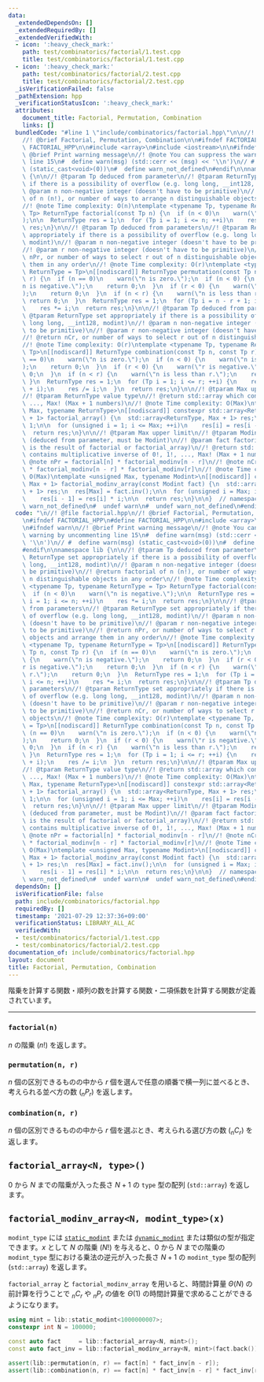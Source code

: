 ```yaml
---
data:
  _extendedDependsOn: []
  _extendedRequiredBy: []
  _extendedVerifiedWith:
  - icon: ':heavy_check_mark:'
    path: test/combinatorics/factorial/1.test.cpp
    title: test/combinatorics/factorial/1.test.cpp
  - icon: ':heavy_check_mark:'
    path: test/combinatorics/factorial/2.test.cpp
    title: test/combinatorics/factorial/2.test.cpp
  _isVerificationFailed: false
  _pathExtension: hpp
  _verificationStatusIcon: ':heavy_check_mark:'
  attributes:
    document_title: Factorial, Permutation, Combination
    links: []
  bundledCode: "#line 1 \"include/combinatorics/factorial.hpp\"\n\n//! @file factorial.hpp\n\
    //! @brief Factorial, Permutation, Combination\n\n#ifndef FACTORIAL_HPP\n#define\
    \ FACTORIAL_HPP\n\n#include <array>\n#include <iostream>\n\n#ifndef warn\n//!\
    \ @brief Print warning message\n//! @note You can suppress the warning by uncommenting\
    \ line 15\n#  define warn(msg) (std::cerr << (msg) << '\\n')\n// #  define warn(msg)\
    \ (static_cast<void>(0))\n#  define warn_not_defined\n#endif\n\nnamespace lib\
    \ {\n\n//! @tparam Tp deduced from parameter\n//! @tparam ReturnType set appropriately\
    \ if there is a possibility of overflow (e.g. long long, __int128, modint)\n//!\
    \ @param n non-negative integer (doesn't have to be primitive)\n//! @return factorial\
    \ of n (n!), or number of ways to arrange n distinguishable objects in any order\n\
    //! @note Time complexity: O(n)\ntemplate <typename Tp, typename ReturnType =\
    \ Tp> ReturnType factorial(const Tp n) {\n  if (n < 0)\n    warn(\"n is negative.\"\
    );\n\n  ReturnType res = 1;\n  for (Tp i = 1; i <= n; ++i)\n    res *= i;\n  return\
    \ res;\n}\n\n//! @tparam Tp deduced from parameters\n//! @tparam ReturnType set\
    \ appropriately if there is a possibility of overflow (e.g. long long, __int128,\
    \ modint)\n//! @param n non-negative integer (doesn't have to be primitive)\n\
    //! @param r non-negative integer (doesn't have to be primitive)\n//! @return\
    \ nPr, or number of ways to select r out of n distinguishable objects and arrange\
    \ them in any order\n//! @note Time complexity: O(r)\ntemplate <typename Tp, typename\
    \ ReturnType = Tp>\n[[nodiscard]] ReturnType permutation(const Tp n, const Tp\
    \ r) {\n  if (n == 0)\n    warn(\"n is zero.\");\n  if (n < 0) {\n    warn(\"\
    n is negative.\");\n    return 0;\n  }\n  if (r < 0) {\n    warn(\"r is negative.\"\
    );\n    return 0;\n  }\n  if (n < r) {\n    warn(\"n is less than r.\");\n   \
    \ return 0;\n  }\n  ReturnType res = 1;\n  for (Tp i = n - r + 1; i <= n; ++i)\n\
    \    res *= i;\n  return res;\n}\n\n//! @tparam Tp deduced from parameters\n//!\
    \ @tparam ReturnType set appropriately if there is a possibility of overflow (e.g.\
    \ long long, __int128, modint)\n//! @param n non-negative integer (doesn't have\
    \ to be primitive)\n//! @param r non-negative integer (doesn't have to be primitive)\n\
    //! @return nCr, or number of ways to select r out of n distinguishable objects\n\
    //! @note Time complexity: O(r)\ntemplate <typename Tp, typename ReturnType =\
    \ Tp>\n[[nodiscard]] ReturnType combination(const Tp n, const Tp r) {\n  if (n\
    \ == 0)\n    warn(\"n is zero.\");\n  if (n < 0) {\n    warn(\"n is negative.\"\
    );\n    return 0;\n  }\n  if (r < 0) {\n    warn(\"r is negative.\");\n    return\
    \ 0;\n  }\n  if (n < r) {\n    warn(\"n is less than r.\");\n    return 0;\n \
    \ }\n  ReturnType res = 1;\n  for (Tp i = 1; i <= r; ++i) {\n    res *= (n - r\
    \ + i);\n    res /= i;\n  }\n  return res;\n}\n\n//! @tparam Max upper limit\n\
    //! @tparam ReturnType value type\n//! @return std::array which contains 0!, 1!,\
    \ ..., Max! (Max + 1 numbers)\n//! @note Time complexity: O(Max)\ntemplate <unsigned\
    \ Max, typename ReturnType>\n[[nodiscard]] constexpr std::array<ReturnType, Max\
    \ + 1> factorial_array() {\n  std::array<ReturnType, Max + 1> res;\n  res[0] =\
    \ 1;\n\n  for (unsigned i = 1; i <= Max; ++i)\n    res[i] = res[i - 1] * i;\n\n\
    \  return res;\n}\n\n//! @tparam Max upper limit\n//! @tparam Modint value type\
    \ (deduced from parameter, must be Modint)\n//! @param fact factorial of Max (which\
    \ is the result of factorial or factorial_array)\n//! @return std::array which\
    \ contains multiplicative inverse of 0!, 1!, ..., Max! (Max + 1 numbers)\n//!\
    \ @note nPr = factorial[n] * factorial_modinv[n - r]\n//! @note nCr = factorial[n]\
    \ * factorial_modinv[n - r] * factorial_modinv[r]\n//! @note Time complexity:\
    \ O(Max)\ntemplate <unsigned Max, typename Modint>\n[[nodiscard]] constexpr std::array<Modint,\
    \ Max + 1> factorial_modinv_array(const Modint fact) {\n  std::array<Modint, Max\
    \ + 1> res;\n  res[Max] = fact.inv();\n\n  for (unsigned i = Max; i > 0; --i)\n\
    \    res[i - 1] = res[i] * i;\n\n  return res;\n}\n\n}  // namespace lib\n\n#ifdef\
    \ warn_not_defined\n#  undef warn\n#  undef warn_not_defined\n#endif\n\n#endif\n"
  code: "\n//! @file factorial.hpp\n//! @brief Factorial, Permutation, Combination\n\
    \n#ifndef FACTORIAL_HPP\n#define FACTORIAL_HPP\n\n#include <array>\n#include <iostream>\n\
    \n#ifndef warn\n//! @brief Print warning message\n//! @note You can suppress the\
    \ warning by uncommenting line 15\n#  define warn(msg) (std::cerr << (msg) <<\
    \ '\\n')\n// #  define warn(msg) (static_cast<void>(0))\n#  define warn_not_defined\n\
    #endif\n\nnamespace lib {\n\n//! @tparam Tp deduced from parameter\n//! @tparam\
    \ ReturnType set appropriately if there is a possibility of overflow (e.g. long\
    \ long, __int128, modint)\n//! @param n non-negative integer (doesn't have to\
    \ be primitive)\n//! @return factorial of n (n!), or number of ways to arrange\
    \ n distinguishable objects in any order\n//! @note Time complexity: O(n)\ntemplate\
    \ <typename Tp, typename ReturnType = Tp> ReturnType factorial(const Tp n) {\n\
    \  if (n < 0)\n    warn(\"n is negative.\");\n\n  ReturnType res = 1;\n  for (Tp\
    \ i = 1; i <= n; ++i)\n    res *= i;\n  return res;\n}\n\n//! @tparam Tp deduced\
    \ from parameters\n//! @tparam ReturnType set appropriately if there is a possibility\
    \ of overflow (e.g. long long, __int128, modint)\n//! @param n non-negative integer\
    \ (doesn't have to be primitive)\n//! @param r non-negative integer (doesn't have\
    \ to be primitive)\n//! @return nPr, or number of ways to select r out of n distinguishable\
    \ objects and arrange them in any order\n//! @note Time complexity: O(r)\ntemplate\
    \ <typename Tp, typename ReturnType = Tp>\n[[nodiscard]] ReturnType permutation(const\
    \ Tp n, const Tp r) {\n  if (n == 0)\n    warn(\"n is zero.\");\n  if (n < 0)\
    \ {\n    warn(\"n is negative.\");\n    return 0;\n  }\n  if (r < 0) {\n    warn(\"\
    r is negative.\");\n    return 0;\n  }\n  if (n < r) {\n    warn(\"n is less than\
    \ r.\");\n    return 0;\n  }\n  ReturnType res = 1;\n  for (Tp i = n - r + 1;\
    \ i <= n; ++i)\n    res *= i;\n  return res;\n}\n\n//! @tparam Tp deduced from\
    \ parameters\n//! @tparam ReturnType set appropriately if there is a possibility\
    \ of overflow (e.g. long long, __int128, modint)\n//! @param n non-negative integer\
    \ (doesn't have to be primitive)\n//! @param r non-negative integer (doesn't have\
    \ to be primitive)\n//! @return nCr, or number of ways to select r out of n distinguishable\
    \ objects\n//! @note Time complexity: O(r)\ntemplate <typename Tp, typename ReturnType\
    \ = Tp>\n[[nodiscard]] ReturnType combination(const Tp n, const Tp r) {\n  if\
    \ (n == 0)\n    warn(\"n is zero.\");\n  if (n < 0) {\n    warn(\"n is negative.\"\
    );\n    return 0;\n  }\n  if (r < 0) {\n    warn(\"r is negative.\");\n    return\
    \ 0;\n  }\n  if (n < r) {\n    warn(\"n is less than r.\");\n    return 0;\n \
    \ }\n  ReturnType res = 1;\n  for (Tp i = 1; i <= r; ++i) {\n    res *= (n - r\
    \ + i);\n    res /= i;\n  }\n  return res;\n}\n\n//! @tparam Max upper limit\n\
    //! @tparam ReturnType value type\n//! @return std::array which contains 0!, 1!,\
    \ ..., Max! (Max + 1 numbers)\n//! @note Time complexity: O(Max)\ntemplate <unsigned\
    \ Max, typename ReturnType>\n[[nodiscard]] constexpr std::array<ReturnType, Max\
    \ + 1> factorial_array() {\n  std::array<ReturnType, Max + 1> res;\n  res[0] =\
    \ 1;\n\n  for (unsigned i = 1; i <= Max; ++i)\n    res[i] = res[i - 1] * i;\n\n\
    \  return res;\n}\n\n//! @tparam Max upper limit\n//! @tparam Modint value type\
    \ (deduced from parameter, must be Modint)\n//! @param fact factorial of Max (which\
    \ is the result of factorial or factorial_array)\n//! @return std::array which\
    \ contains multiplicative inverse of 0!, 1!, ..., Max! (Max + 1 numbers)\n//!\
    \ @note nPr = factorial[n] * factorial_modinv[n - r]\n//! @note nCr = factorial[n]\
    \ * factorial_modinv[n - r] * factorial_modinv[r]\n//! @note Time complexity:\
    \ O(Max)\ntemplate <unsigned Max, typename Modint>\n[[nodiscard]] constexpr std::array<Modint,\
    \ Max + 1> factorial_modinv_array(const Modint fact) {\n  std::array<Modint, Max\
    \ + 1> res;\n  res[Max] = fact.inv();\n\n  for (unsigned i = Max; i > 0; --i)\n\
    \    res[i - 1] = res[i] * i;\n\n  return res;\n}\n\n}  // namespace lib\n\n#ifdef\
    \ warn_not_defined\n#  undef warn\n#  undef warn_not_defined\n#endif\n\n#endif\n"
  dependsOn: []
  isVerificationFile: false
  path: include/combinatorics/factorial.hpp
  requiredBy: []
  timestamp: '2021-07-29 12:37:36+09:00'
  verificationStatus: LIBRARY_ALL_AC
  verifiedWith:
  - test/combinatorics/factorial/1.test.cpp
  - test/combinatorics/factorial/2.test.cpp
documentation_of: include/combinatorics/factorial.hpp
layout: document
title: Factorial, Permutation, Combination
---
```


階乗を計算する関数・順列の数を計算する関数・二項係数を計算する関数が定義されています。

---

### `factorial(n)`

$n$ の階乗 ($n!$) を返します。

### `permutation(n, r)`

$n$ 個の区別できるものの中から $r$ 個を選んで任意の順番で横一列に並べるとき、考えられる並べ方の数 (${}_nP_r$) を返します。

### `combination(n, r)`

$n$ 個の区別できるものの中から $r$ 個を選ぶとき、考えられる選び方の数 (${}_nC_r$) を返します。

## `factorial_array<N, type>()`

$0$ から $N$ までの階乗が入った長さ $N + 1$ の `type` 型の配列 (`std::array`) を返します。

## `factorial_modinv_array<N, modint_type>(x)`

`modint_type` には [`static_modint`](https://naskya.github.io/cp-library/include/algebra/static_modint.hpp) または [`dynamic_modint`](https://naskya.github.io/cp-library/include/algebra/dynamic_modint.hpp) または類似の型が指定できます。$x$ として $N$ の階乗 ($N!$) を与えると、$0$ から $N$ までの階乗の `modint_type` 型における乗法の逆元が入った長さ $N + 1$ の `modint_type` 型の配列 (`std::array`) を返します。

`factorial_array` と `factorial_modinv_array` を用いると、時間計算量 $\Theta(N)$ の前計算を行うことで ${}_nC_r$ や ${}_nP_r$ の値を $\Theta(1)$ の時間計算量で求めることができるようになります。

```cpp
using mint = lib::static_modint<1000000007>;
constexpr int N = 100000;

const auto fact     = lib::factorial_array<N, mint>();
const auto fact_inv = lib::factorial_modinv_array<N, mint>(fact.back());

assert(lib::permutation(n, r) == fact[n] * fact_inv[n - r]);
assert(lib::combination(n, r) == fact[n] * fact_inv[n - r] * fact_inv[r]);
```
